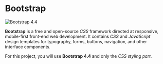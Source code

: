 # Bootstrap

![Bootstrap 4.4](/images/bootstrap-icon.png)

**Bootstrap** is a free and open-source *CSS* framework directed at responsive, mobile-first front-end web development. It contains *CSS* and *JavaScript* design templates for typography, forms, buttons, navigation, and other interface components.

For this project, you will use **Bootstrap 4.4** and only the *CSS styling part*.

